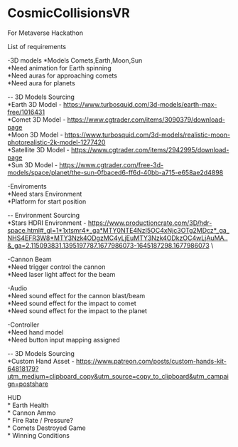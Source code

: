# CosmicCollisionsVR
For Metaverse Hackathon

List of requirements

-3D models 
  *Models Comets,Earth,Moon,Sun \
  *Need animation for Earth spinning \
  *Need auras for approaching comets \
  *Need aura for planets

  -- 3D Models Sourcing \
   *Earth 3D Model - https://www.turbosquid.com/3d-models/earth-max-free/1016431 \
   *Comet 3D Model -  https://www.cgtrader.com/items/3090379/download-page \
   *Moon 3D Model - https://www.turbosquid.com/3d-models/realistic-moon-photorealistic-2k-model-1277420 \
   *Satellite 3D Model - https://www.cgtrader.com/items/2942995/download-page \
   *Sun 3D Model - https://www.cgtrader.com/free-3d-models/space/planet/the-sun-0fbaced6-ff6d-40bb-a715-e658ae2d4898 
   
    
-Enviroments \
  *Need stars Environment \
  *Platform for start position 
  
  -- Environment Sourcing \
   *Stars HDRI Environment - https://www.productioncrate.com/3D/hdr-space.html#_gl=1*1xtsmr4*_ga*MTY0NTE4NzI5OC4xNjc3OTg2MDcz*_ga_NHS4EFR3W8*MTY3Nzk4ODgzMC4yLjEuMTY3Nzk4ODkzOC4wLjAuMA..&_ga=2.115093831.1395197787.1677986073-1645187298.1677986073 \

-Cannon Beam \
  *Need trigger control the cannon \
  *Need laser light affect for the beam 

-Audio \
  *Need sound effect for the cannon blast/beam \
  *Need sound effect for the impact to comet \
  *Need sound effect for the impact to the planet 

-Controller \
 *Need hand model \
 *Need button input mapping assigned 
 
  -- 3D Models Sourcing \
  *Custom Hand Asset - https://www.patreon.com/posts/custom-hands-kit-64818179?utm_medium=clipboard_copy&utm_source=copy_to_clipboard&utm_campaign=postshare

 HUD \
	* Earth Health \
	* Cannon Ammo \
	* Fire Rate / Pressure? \
	* Comets Destroyed 
Game \
	* Winning Conditions 
